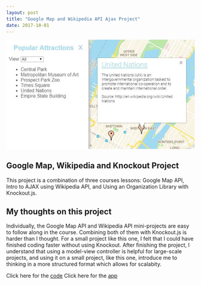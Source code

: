 ```yaml
---
layout: post
title: "Google Map and Wikipedia API Ajax Project"
date: 2017-10-01
---
```

![Preview of Map Project](/img/map-1.JPG "Preview of Map Project")

## Google Map, Wikipedia and Knockout Project

This project is a combination of three courses lessons: 
Google Map API, Intro to AJAX using Wikipedia API, and Using an Organization Library with Knockout.js.

## My thoughts on this project

Individually, the Google Map API and Wikipedia API mini-projects are easy to follow along in the course. 
Combining both of them with Knockout.js is harder than I thought. For a small project like this one, I felt that I could have finished coding faster without using Knockout. 
After finishing the project, I understand that using a model-view controller is helpful for large-scale projects, and using it on a small project,
like this one, introduce me to thinking in a more structured format which allows for scalabity. 

Click here for the [code](https://github.com/susanschen/Neighborhood)
Click here for the [app](https://susanschen.github.io/Neighborhood/)
